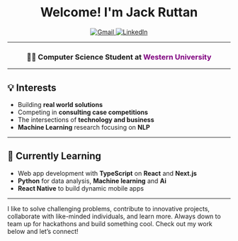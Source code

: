 <h1 align="center">Welcome! I'm Jack Ruttan</span></h1>

<p align="center">
  <a href="mailto:jackjr.ruttan@gmail.com">
    <img src="https://img.shields.io/badge/Gmail-D14836?style=flat-square&logo=gmail&logoColor=white" alt="Gmail">
  </a>
  <a href="https://www.linkedin.com/in/john-ruttan-495866232/">
    <img src="https://img.shields.io/badge/LinkedIn-0077B5?style=flat-square&logo=linkedin&logoColor=white" alt="LinkedIn">
  </a>
</p>

---

<h3 align="center">
  👨‍💻 <b>Computer Science Student</b> at <span style="color:purple;"><b>Western University</b></span>
</h3>

---

## 💡 Interests
- Building **real world solutions**
- Competing in **consulting case competitions**
- The intersections of **technology and business**
- **Machine Learning** research focusing on **NLP**

---
## 📝 Currently Learning
- Web app development with **TypeScript** on **React** and **Next.js**
- **Python** for data analysis, **Machine learning** and **Ai** 
- **React Native** to build dynamic mobile apps
---

I like to solve challenging problems, contribute to innovative projects, collaborate with like-minded individuals, and learn more. Always down to team up for hackathons and build something cool. Check out my work below and let’s connect!
